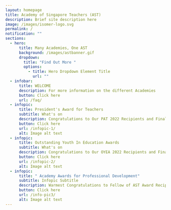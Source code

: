 ```yaml
---
layout: homepage
title: Academy of Singapore Teachers (AST)
description: Brief site description here
image: /images/isomer-logo.svg
permalink: /
notification: ""
sections:
  - hero:
      title: Many Academies, One AST
      background: /images/astbanner.gif
      dropdown:
        title: "Find Out More "
        options:
          - title: Hero Dropdown Element Title
            url: ""
  - infobar:
      title: WELCOME
      description: For more information on the different Academies
      button: Click here
      url: /faq/
  - infopic:
      title: President's Award for Teachers
      subtitle: What's on
      description: Congratulations to Our PAT 2022 Recipients and Finalists!
      button: Click here
      url: /infopic-1/
      alt: Image alt text
  - infopic:
      title: Outstanding Youth In Education Awards
      subtitle: What's on
      description: Congratulations to Our OYEA 2022 Recipients and Finalists!
      button: Click here
      url: /infopic-2/
      alt: Image alt text
  - infopic:
      title: " Academy Awards for Professional Development"
      subtitle: Infopic Subtitle
      description: Warmest Congratulations to Fellow of AST Award Recipients!
      button: Click here
      url: /info-pic3/
      alt: Image alt text
---
```


